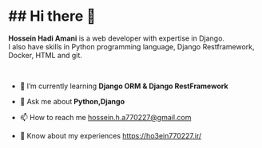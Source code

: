 <!DOCTYPE html>
<html>
  <head>
  
  </head>

<body>
  <h1>## Hi there 👋</h1>
  <p><b>Hossein Hadi Amani</b> is a web developer with expertise in Django.<br> I also have skills in Python programming language, Django Restframework, Docker, HTML and git.</p>
    <br>
  <ul dir="auto">
    <li><p>🌱 I’m currently learning <strong>Django ORM & Django RestFramework</strong></p></li>
    <li><p>💬 Ask me about<strong> Python,Django</strong></p></li>
    <li><p>📫 How to reach me <a href="mailto:hossein.h.a770227@gmail.com">hossein.h.a770227@gmail.com</a></p></li>
   <li><p>📄 Know about my experiences <a href="https://ho3ein770227.ir/" rel="nofollow">https://ho3ein770227.ir/</a></p></li>
  </ul>
  </body>
</html>

